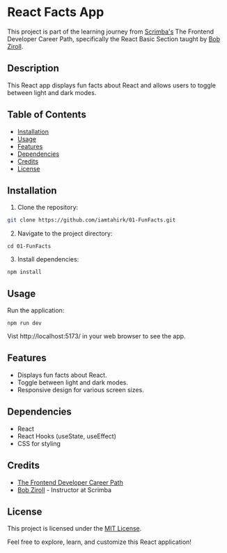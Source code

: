 # React Facts App

This project is part of the learning journey from [Scrimba's](https://scrimba.com/) The Frontend Developer Career Path, specifically the React Basic Section taught by [Bob Ziroll](https://twitter.com/bobziroll).

## Description

This React app displays fun facts about React and allows users to toggle between light and dark modes.

## Table of Contents
- [Installation](#installation)
- [Usage](#usage)
- [Features](#features)
- [Dependencies](#Dependencies)
- [Credits](#Credits)
- [License](#license)

## Installation
1. Clone the repository:
```bash
git clone https://github.com/iamtahirk/01-FunFacts.git
```

2. Navigate to the project directory:
```
cd 01-FunFacts
```

3. Install dependencies:
```
npm install
```

## Usage
Run the application:
```
npm run dev
```
Vist http://localhost:5173/ in your web browser to see the app.

## Features
- Displays fun facts about React.
- Toggle between light and dark modes.
- Responsive design for various screen sizes.

## Dependencies

- React
- React Hooks (useState, useEffect)
- CSS for styling


## Credits
- [The Frontend Developer Career Path](https://scrimba.com/learn/frontend)
- [Bob Ziroll](https://twitter.com/bobziroll) - Instructor at Scrimba


## License

This project is licensed under the [MIT License](LICENSE).

Feel free to explore, learn, and customize this React application!
